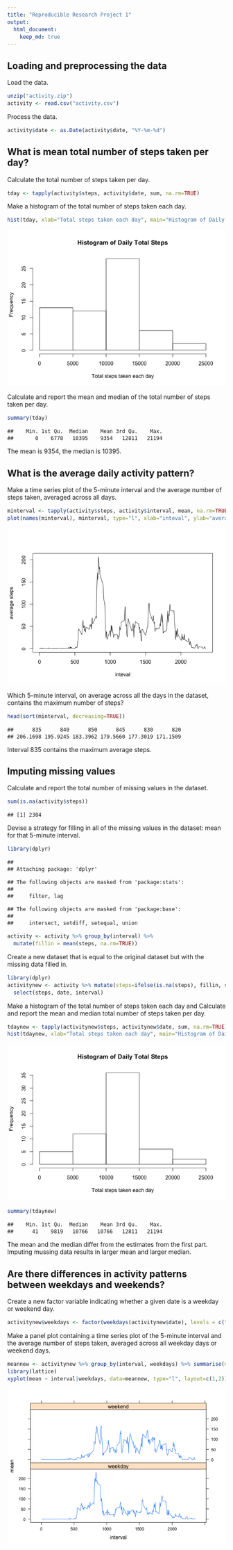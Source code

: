 ```yaml
---
title: "Reproducible Research Project 1"
output: 
  html_document:
    keep_md: true
---
```




## Loading and preprocessing the data

Load the data.


```r
unzip("activity.zip")
activity <- read.csv("activity.csv")
```

Process the data.


```r
activity$date <- as.Date(activity$date, "%Y-%m-%d")
```

## What is mean total number of steps taken per day?

Calculate the total number of steps taken per day.


```r
tday <- tapply(activity$steps, activity$date, sum, na.rm=TRUE)
```

Make a histogram of the total number of steps taken each day.


```r
hist(tday, xlab="Total steps taken each day", main="Histogram of Daily Total Steps")
```

![](PA1_template_files/figure-html/tdayhist-1.png)<!-- -->

Calculate and report the mean and median of the total number of steps taken per day.


```r
summary(tday)
```

```
##    Min. 1st Qu.  Median    Mean 3rd Qu.    Max. 
##       0    6778   10395    9354   12811   21194
```

The mean is 9354, the median is 10395.

## What is the average daily activity pattern?

Make a time series plot of the 5-minute interval and the average number of steps taken, averaged across all days.


```r
minterval <- tapply(activity$steps, activity$interval, mean, na.rm=TRUE)
plot(names(minterval), minterval, type="l", xlab="inteval", ylab="average steps")
```

![](PA1_template_files/figure-html/interval-1.png)<!-- -->

Which 5-minute interval, on average across all the days in the dataset, contains the maximum number of steps?


```r
head(sort(minterval, decreasing=TRUE))
```

```
##      835      840      850      845      830      820 
## 206.1698 195.9245 183.3962 179.5660 177.3019 171.1509
```

Interval 835 contains the maximum average steps.

## Imputing missing values

Calculate and report the total number of missing values in the dataset.


```r
sum(is.na(activity$steps))
```

```
## [1] 2304
```

Devise a strategy for filling in all of the missing values in the dataset: mean for that 5-minute interval.


```r
library(dplyr)
```

```
## 
## Attaching package: 'dplyr'
```

```
## The following objects are masked from 'package:stats':
## 
##     filter, lag
```

```
## The following objects are masked from 'package:base':
## 
##     intersect, setdiff, setequal, union
```

```r
activity <- activity %>% group_by(interval) %>%
  mutate(fillin = mean(steps, na.rm=TRUE))
```

Create a new dataset that is equal to the original dataset but with the missing data filled in.


```r
library(dplyr)
activitynew <- activity %>% mutate(steps=ifelse(is.na(steps), fillin, steps)) %>%
  select(steps, date, interval)
```

Make a histogram of the total number of steps taken each day and Calculate and report the mean and median total number of steps taken per day.


```r
tdaynew <- tapply(activitynew$steps, activitynew$date, sum, na.rm=TRUE)
hist(tdaynew, xlab="Total steps taken each day", main="Histogram of Daily Total Steps")
```

![](PA1_template_files/figure-html/tdaynew-1.png)<!-- -->

```r
summary(tdaynew)
```

```
##    Min. 1st Qu.  Median    Mean 3rd Qu.    Max. 
##      41    9819   10766   10766   12811   21194
```

The mean and the median differ from the estimates from the first part. Imputing mussing data results in larger mean and larger median.

## Are there differences in activity patterns between weekdays and weekends?

Create a new factor variable indicating whether a given date is a weekday or weekend day.


```r
activitynew$weekdays <- factor(weekdays(activitynew$date), levels = c("Monday", "Tuesday", "Wednesday", "Thursday", "Friday", "Saturday", "Sunday"), labels = c(rep("weekday",times=5), rep("weekend", times=2)))
```

Make a panel plot containing a time series plot of the 5-minute interval and the average number of steps taken, averaged across all weekday days or weekend days.


```r
meannew <- activitynew %>% group_by(interval, weekdays) %>% summarise(mean=mean(steps))
library(lattice)
xyplot(mean ~ interval|weekdays, data=meannew, type="l", layout=c(1,2))
```

![](PA1_template_files/figure-html/panel-1.png)<!-- -->
